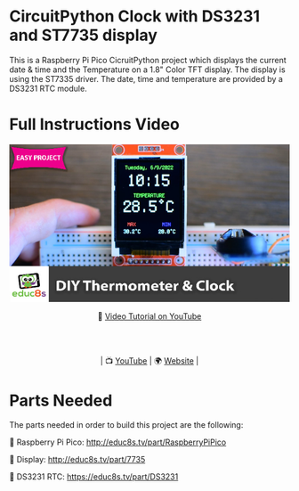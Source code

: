 # CircuitPython Clock with DS3231 and ST7735 display
This is a Raspberry Pi Pico CicruitPython project which displays the current date & time and the Temperature on a 1.8" Color TFT display. The display is using the ST7335 driver. The date, time and temperature are provided by a DS3231 RTC module.

# Full Instructions Video
<p align="center">
  <img src="preview.jpg" alt="ST7735 DISPLAY CIRCUITPYTHON" width="800">
</p>

<p align="center">
🎥 <a href="https://youtu.be/gBofy7MMdIY">Video Tutorial on YouTube</a>
</p>

<br>
<br>
<p align="center">
| 📺 <a href="https://www.youtube.com/educ8s">YouTube</a>
| 🌍 <a href="http://www.educ8s.tv">Website</a> | <br>
</p>


# Parts Needed

The parts needed in order to build this project are the following:


🛒  Raspberry Pi Pico: http://educ8s.tv/part/RaspberryPiPico

🛒  Display: http://educ8s.tv/part/7735

🛒  DS3231 RTC: https://educ8s.tv/part/DS3231
